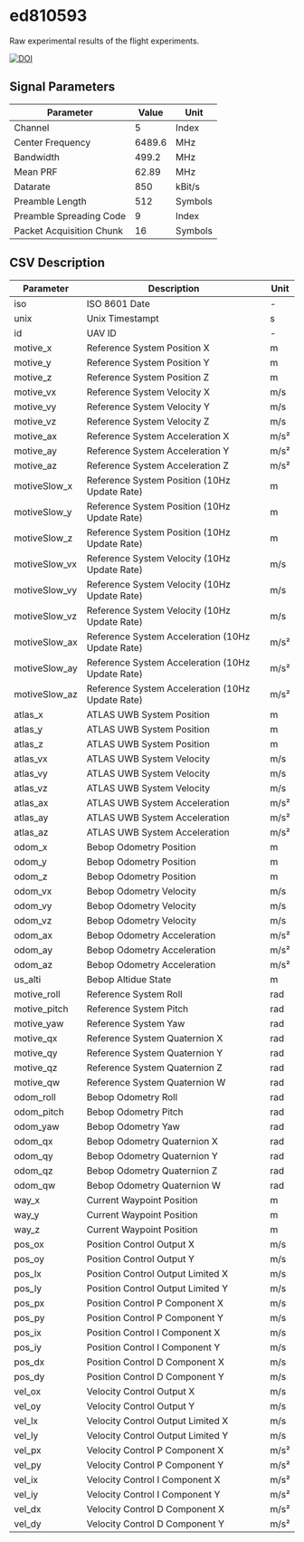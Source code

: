 # ed810593

Raw experimental results of the flight experiments.

[![DOI](https://zenodo.org/badge/20743/tudoetknjt/c20cb397.svg)](https://zenodo.org/badge/latestdoi/20743/tudoetknjt/c20cb397)

## Signal Parameters

| Parameter | Value | Unit |
| --------- | ----- | ---- |
| Channel | 5 | Index |
| Center Frequency | 6489.6 | MHz |
| Bandwidth | 499.2 | MHz |
| Mean PRF | 62.89 | MHz |
| Datarate | 850 | kBit/s |
| Preamble Length | 512 | Symbols |
| Preamble Spreading Code | 9 | Index |
| Packet Acquisition Chunk | 16 | Symbols |

## CSV Description

| Parameter | Description | Unit |
| --------- | ----- | ---- |
| iso | ISO 8601 Date | - |
| unix | Unix Timestampt | s |
| id | UAV ID | - |
| motive_x | Reference System Position X | m |
| motive_y | Reference System Position Y | m |
| motive_z | Reference System Position Z | m |
| motive_vx | Reference System Velocity X | m/s |
| motive_vy | Reference System Velocity Y | m/s |
| motive_vz | Reference System Velocity Z | m/s |
| motive_ax | Reference System Acceleration X | m/s² |
| motive_ay | Reference System Acceleration Y | m/s² |
| motive_az | Reference System Acceleration Z | m/s² |
| motiveSlow_x | Reference System Position (10Hz Update Rate) | m |
| motiveSlow_y | Reference System Position (10Hz Update Rate) | m |
| motiveSlow_z | Reference System Position (10Hz Update Rate) | m |
| motiveSlow_vx | Reference System Velocity (10Hz Update Rate) | m/s |
| motiveSlow_vy | Reference System Velocity (10Hz Update Rate) | m/s |
| motiveSlow_vz | Reference System Velocity (10Hz Update Rate) | m/s |
| motiveSlow_ax | Reference System Acceleration (10Hz Update Rate) | m/s² |
| motiveSlow_ay | Reference System Acceleration (10Hz Update Rate) | m/s² |
| motiveSlow_az | Reference System Acceleration (10Hz Update Rate) | m/s² |
| atlas_x | ATLAS UWB System Position | m |
| atlas_y | ATLAS UWB System Position | m |
| atlas_z | ATLAS UWB System Position | m |
| atlas_vx | ATLAS UWB System Velocity | m/s |
| atlas_vy | ATLAS UWB System Velocity | m/s |
| atlas_vz | ATLAS UWB System Velocity | m/s |
| atlas_ax | ATLAS UWB System Acceleration | m/s² |
| atlas_ay | ATLAS UWB System Acceleration | m/s² |
| atlas_az | ATLAS UWB System Acceleration | m/s² |
| odom_x | Bebop Odometry Position | m |
| odom_y | Bebop Odometry Position | m |
| odom_z | Bebop Odometry Position | m |
| odom_vx | Bebop Odometry Velocity | m/s |
| odom_vy | Bebop Odometry Velocity | m/s |
| odom_vz | Bebop Odometry Velocity | m/s |
| odom_ax | Bebop Odometry Acceleration | m/s² |
| odom_ay | Bebop Odometry Acceleration | m/s² |
| odom_az | Bebop Odometry Acceleration | m/s² |
| us_alti | Bebop Altidue State | m |
| motive_roll | Reference System Roll | rad |
| motive_pitch | Reference System Pitch | rad |
| motive_yaw | Reference System Yaw | rad |
| motive_qx | Reference System Quaternion X | rad |
| motive_qy | Reference System Quaternion Y | rad |
| motive_qz | Reference System Quaternion Z | rad |
| motive_qw | Reference System Quaternion W | rad |
| odom_roll | Bebop Odometry Roll | rad |
| odom_pitch | Bebop Odometry Pitch | rad |
| odom_yaw | Bebop Odometry Yaw | rad |
| odom_qx | Bebop Odometry Quaternion X | rad |
| odom_qy | Bebop Odometry Quaternion Y | rad |
| odom_qz | Bebop Odometry Quaternion Z | rad |
| odom_qw | Bebop Odometry Quaternion W | rad |
| way_x | Current Waypoint Position | m |
| way_y | Current Waypoint Position | m |
| way_z | Current Waypoint Position | m |
| pos_ox | Position Control Output X | m/s |
| pos_oy | Position Control Output Y | m/s |
| pos_lx | Position Control Output Limited X | m/s |
| pos_ly | Position Control Output Limited Y | m/s |
| pos_px | Position Control P Component X | m/s |
| pos_py | Position Control P Component Y | m/s |
| pos_ix | Position Control I Component X | m/s |
| pos_iy | Position Control I Component Y | m/s |
| pos_dx | Position Control D Component X | m/s |
| pos_dy | Position Control D Component Y | m/s |
| vel_ox | Velocity Control Output X | m/s |
| vel_oy | Velocity Control Output Y | m/s |
| vel_lx | Velocity Control Output Limited X | m/s |
| vel_ly | Velocity Control Output Limited Y | m/s |
| vel_px | Velocity Control P Component X | m/s² |
| vel_py | Velocity Control P Component Y | m/s² |
| vel_ix | Velocity Control I Component X | m/s² |
| vel_iy | Velocity Control I Component Y | m/s² |
| vel_dx | Velocity Control D Component X | m/s² |
| vel_dy | Velocity Control D Component Y | m/s² |
